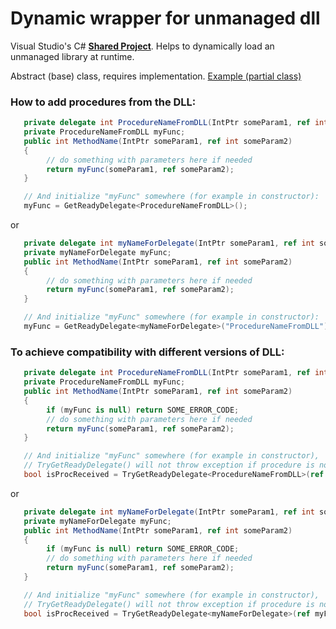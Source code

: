 # Dynamic wrapper for unmanaged dll
Visual Studio's C# [**Shared Project**](https://github.com/A-tG/Voicemeeter-Remote-API-dll-dynamic-wrapper/wiki/Useful-Info#how-to-useadd-a-visual-studio-shared-project). Helps to dynamically load an unmanaged library at runtime. 
 
Abstract (base) class, requires implementation. [Example (partial class)](https://github.com/A-tG/Voicemeeter-Remote-API-dll-dynamic-wrapper/blob/main/voicemeeter%20remote%20api%20wrap/RemoteApiWrapper%20partial/GetParameters.cs)

### How to add procedures from the DLL:
```csharp
   private delegate int ProcedureNameFromDLL(IntPtr someParam1, ref int someParam2);
   private ProcedureNameFromDLL myFunc;
   public int MethodName(IntPtr someParam1, ref int someParam2)
   {
        // do something with parameters here if needed
        return myFunc(someParam1, ref someParam2);
   }

   // And initialize "myFunc" somewhere (for example in constructor):
   myFunc = GetReadyDelegate<ProcedureNameFromDLL>();
```
or
```csharp
   private delegate int myNameForDelegate(IntPtr someParam1, ref int someParam2);
   private myNameForDelegate myFunc;
   public int MethodName(IntPtr someParam1, ref int someParam2)
   {
        // do something with parameters here if needed
        return myFunc(someParam1, ref someParam2);
   }

   // And initialize "myFunc" somewhere (for example in constructor):
   myFunc = GetReadyDelegate<myNameForDelegate>("ProcedureNameFromDLL");
```
### To achieve compatibility with different versions of DLL:
```csharp
   private delegate int ProcedureNameFromDLL(IntPtr someParam1, ref int someParam2);
   private ProcedureNameFromDLL myFunc;
   public int MethodName(IntPtr someParam1, ref int someParam2)
   {
        if (myFunc is null) return SOME_ERROR_CODE;
        // do something with parameters here if needed
        return myFunc(someParam1, ref someParam2);
   }

   // And initialize "myFunc" somewhere (for example in constructor),
   // TryGetReadyDelegate() will not throw exception if procedure is not found:
   bool isProcReceived = TryGetReadyDelegate<ProcedureNameFromDLL>(ref myFunc);
```
or
```csharp
   private delegate int myNameForDelegate(IntPtr someParam1, ref int someParam2);
   private myNameForDelegate myFunc;
   public int MethodName(IntPtr someParam1, ref int someParam2)
   {
        if (myFunc is null) return SOME_ERROR_CODE;
        // do something with parameters here if needed
        return myFunc(someParam1, ref someParam2);
   }

   // And initialize "myFunc" somewhere (for example in constructor),
   // TryGetReadyDelegate() will not throw exception if procedure is not found:
   bool isProcReceived = TryGetReadyDelegate<myNameForDelegate>(ref myFunc, "ProcedureNameFromDLL");
```
